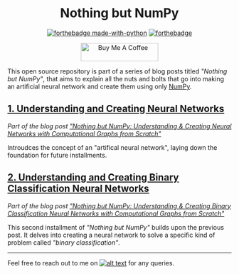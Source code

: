 
<div align='center'>
<h1> Nothing but NumPy </h1>
</div>

<div align='center'>
   
[![forthebadge made-with-python](http://ForTheBadge.com/images/badges/made-with-python.svg)](https://www.python.org/)
[![forthebadge](https://forthebadge.com/images/badges/built-with-love.svg)](https://forthebadge.com)
</div>

<div align='center'>
<a href="https://www.buymeacoffee.com/rafaykhan" target="_blank"><img src="https://cdn.buymeacoffee.com/buttons/v2/default-yellow.png" alt="Buy Me A Coffee" height="41" width="174"></a>
</div>


This open source repository is part of a series of blog posts titled _"Nothing but NumPy"_, that aims to explain all the nuts
and bolts that go into making an artificial neural network and create them using only [NumPy](https://numpy.org/).


## [1. Understanding and Creating Neural Networks](/Understanding_and_Creating_NNs)

_Part of the blog post ["Nothing but NumPy: Understanding &amp; Creating Neural Networks with Computational Graphs from Scratch"](https://medium.com/@rafayak/nothing-but-numpy-understanding-creating-neural-networks-with-computational-graphs-from-scratch-6299901091b0)_

Introudces the concept of an "artifical neural network", laying down the foundation for future installments.


## [2. Understanding and Creating Binary Classification Neural Networks](/Understanding_and_Creating_Binary_Classification_NNs)
_Part of the blog post ["Nothing but NumPy: Understanding &amp; Creating Binary Classification Neural Networks with Computational Graphs from Scratch"](https://medium.com/@rafayak/nothing-but-numpy-understanding-creating-binary-classification-neural-networks-with-e746423c8d5c)_


This second installment of _"Nothing but NumPy"_ builds upon the previous post. It delves into creating a neural network to solve a
specific kind of problem called _"binary classification"_.  



___



Feel free to reach out to me on [![alt text][1.2]][1] for any queries.

[1]: https://twitter.com/RafayAK 
[1.2]: http://i.imgur.com/wWzX9uB.png (@RafayAK)

